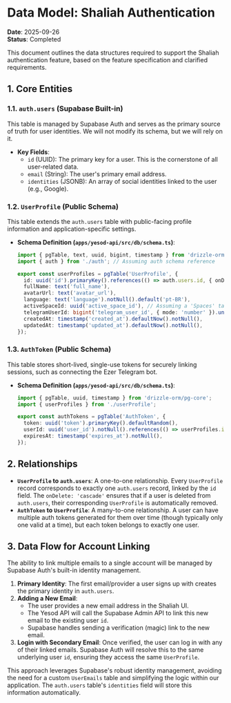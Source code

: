 # Data Model: Shaliah Authentication

**Date**: 2025-09-26  
**Status**: Completed

This document outlines the data structures required to support the Shaliah authentication feature, based on the feature specification and clarified requirements.

## 1. Core Entities

### 1.1. `auth.users` (Supabase Built-in)
This table is managed by Supabase Auth and serves as the primary source of truth for user identities. We will not modify its schema, but we will rely on it.

- **Key Fields**:
    - `id` (UUID): The primary key for a user. This is the cornerstone of all user-related data.
    - `email` (String): The user's primary email address.
    - `identities` (JSONB): An array of social identities linked to the user (e.g., Google).

### 1.2. `UserProfile` (Public Schema)
This table extends the `auth.users` table with public-facing profile information and application-specific settings.

- **Schema Definition (`apps/yesod-api/src/db/schema.ts`)**:
  ```typescript
  import { pgTable, text, uuid, bigint, timestamp } from 'drizzle-orm/pg-core';
  import { auth } from './auth'; // Assuming auth schema reference

  export const userProfiles = pgTable('UserProfile', {
    id: uuid('id').primaryKey().references(() => auth.users.id, { onDelete: 'cascade' }),
    fullName: text('full_name'),
    avatarUrl: text('avatar_url'),
    language: text('language').notNull().default('pt-BR'),
    activeSpaceId: uuid('active_space_id'), // Assuming a 'Spaces' table exists
    telegramUserId: bigint('telegram_user_id', { mode: 'number' }).unique(),
    createdAt: timestamp('created_at').defaultNow().notNull(),
    updatedAt: timestamp('updated_at').defaultNow().notNull(),
  });
  ```

### 1.3. `AuthToken` (Public Schema)
This table stores short-lived, single-use tokens for securely linking sessions, such as connecting the Ezer Telegram bot.

- **Schema Definition (`apps/yesod-api/src/db/schema.ts`)**:
  ```typescript
  import { pgTable, uuid, timestamp } from 'drizzle-orm/pg-core';
  import { userProfiles } from './userProfile';

  export const authTokens = pgTable('AuthToken', {
    token: uuid('token').primaryKey().defaultRandom(),
    userId: uuid('user_id').notNull().references(() => userProfiles.id, { onDelete: 'cascade' }),
    expiresAt: timestamp('expires_at').notNull(),
  });
  ```

## 2. Relationships

- **`UserProfile` to `auth.users`**: A one-to-one relationship. Every `UserProfile` record corresponds to exactly one `auth.users` record, linked by the `id` field. The `onDelete: 'cascade'` ensures that if a user is deleted from `auth.users`, their corresponding `UserProfile` is automatically removed.
- **`AuthToken` to `UserProfile`**: A many-to-one relationship. A user can have multiple auth tokens generated for them over time (though typically only one valid at a time), but each token belongs to exactly one user.

## 3. Data Flow for Account Linking

The ability to link multiple emails to a single account will be managed by Supabase Auth's built-in identity management.

1. **Primary Identity**: The first email/provider a user signs up with creates the primary identity in `auth.users`.
2. **Adding a New Email**:
   - The user provides a new email address in the Shaliah UI.
   - The Yesod API will call the Supabase Admin API to link this new email to the existing user `id`.
   - Supabase handles sending a verification (magic) link to the new email.
3. **Login with Secondary Email**: Once verified, the user can log in with any of their linked emails. Supabase Auth will resolve this to the same underlying user `id`, ensuring they access the same `UserProfile`.

This approach leverages Supabase's robust identity management, avoiding the need for a custom `UserEmails` table and simplifying the logic within our application. The `auth.users` table's `identities` field will store this information automatically.
